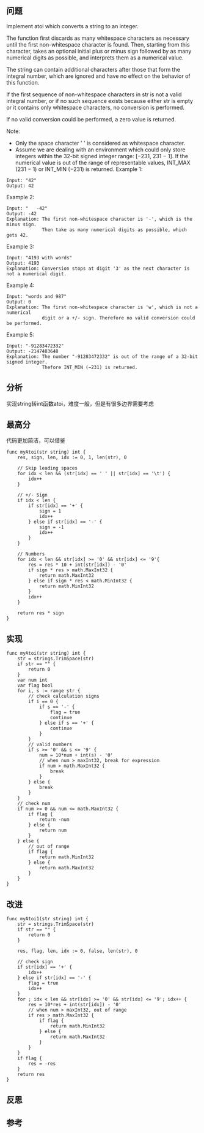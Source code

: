 ## 问题
Implement atoi which converts a string to an integer.

The function first discards as many whitespace characters as necessary until the first non-whitespace character is found. Then, starting from this character, takes an optional initial plus or minus sign followed by as many numerical digits as possible, and interprets them as a numerical value.

The string can contain additional characters after those that form the integral number, which are ignored and have no effect on the behavior of this function.

If the first sequence of non-whitespace characters in str is not a valid integral number, or if no such sequence exists because either str is empty or it contains only whitespace characters, no conversion is performed.

If no valid conversion could be performed, a zero value is returned.

Note:

* Only the space character ' ' is considered as whitespace character.
* Assume we are dealing with an environment which could only store integers within the 32-bit signed integer range: [−231,  231 − 1]. If the numerical value is out of the range of representable values, INT_MAX (231 − 1) or INT_MIN (−231) is returned.
Example 1:
```
Input: "42"
Output: 42
```

Example 2:
```
Input: "   -42"
Output: -42
Explanation: The first non-whitespace character is '-', which is the minus sign.
             Then take as many numerical digits as possible, which gets 42.
```

Example 3:
```
Input: "4193 with words"
Output: 4193
Explanation: Conversion stops at digit '3' as the next character is not a numerical digit.
```

Example 4:
```
Input: "words and 987"
Output: 0
Explanation: The first non-whitespace character is 'w', which is not a numerical 
             digit or a +/- sign. Therefore no valid conversion could be performed.
```

Example 5:
```
Input: "-91283472332"
Output: -2147483648
Explanation: The number "-91283472332" is out of the range of a 32-bit signed integer.
             Thefore INT_MIN (−231) is returned.
```
## 分析
实现string转int函数atoi，难度一般，但是有很多边界需要考虑

## 最高分
代码更加简洁，可以借鉴
```golang
func myAtoi(str string) int {
    res, sign, len, idx := 0, 1, len(str), 0

    // Skip leading spaces
    for idx < len && (str[idx] == ' ' || str[idx] == '\t') {
        idx++
    }

    // +/- Sign
    if idx < len {
        if str[idx] == '+' {
            sign = 1
            idx++
        } else if str[idx] == '-' {
            sign = -1
            idx++
        }
    }

    // Numbers
    for idx < len && str[idx] >= '0' && str[idx] <= '9'{
        res = res * 10 + int(str[idx]) - '0'
        if sign * res > math.MaxInt32 {
            return math.MaxInt32
        } else if sign * res < math.MinInt32 {
            return math.MinInt32
        }
        idx++
    }

    return res * sign
}
```


## 实现
```golang
func myAtoi(str string) int {
    str = strings.TrimSpace(str)
    if str == "" {
        return 0
    }
    var num int
    var flag bool
    for i, s := range str {
        // check calculation signs
        if i == 0 {
            if s == '-' {
                flag = true
                continue
            } else if s == '+' {
                continue
            }
        }
        // valid numbers
        if s >= '0' && s <= '9' {
            num = 10*num + int(s) - '0'
            // when num > maxInt32, break for expression
            if num > math.MaxInt32 {
                break
            }
        } else {
            break
        }
    }
    // check num
    if num >= 0 && num <= math.MaxInt32 {
        if flag {
            return -num
        } else {
            return num
        }
    } else {
        // out of range
        if flag {
            return math.MinInt32
        } else {
            return math.MaxInt32
        }
    }
}
```

## 改进
```golang
func myAtoi1(str string) int {
    str = strings.TrimSpace(str)
    if str == "" {
        return 0
    }

    res, flag, len, idx := 0, false, len(str), 0

    // check sign
    if str[idx] == '+' {
        idx++
    } else if str[idx] == '-' {
        flag = true
        idx++
    }
    for ; idx < len && str[idx] >= '0' && str[idx] <= '9'; idx++ {
        res = 10*res + int(str[idx]) - '0'
        // when num > maxInt32, out of range
        if res > math.MaxInt32 {
            if flag {
                return math.MinInt32
            } else {
                return math.MaxInt32
            }
        }
    }
    if flag {
        res = -res
    }
    return res
}
```

## 反思

## 参考
